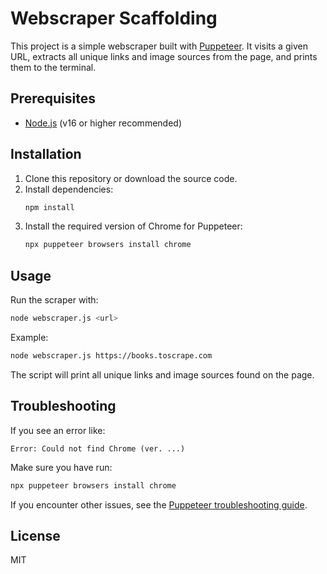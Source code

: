 # Webscraper Scaffolding

This project is a simple webscraper built with [Puppeteer](https://pptr.dev/). It visits a given URL, extracts all unique links and image sources from the page, and prints them to the terminal.

## Prerequisites
- [Node.js](https://nodejs.org/) (v16 or higher recommended)

## Installation
1. Clone this repository or download the source code.
2. Install dependencies:
   ```bash
   npm install
   ```
3. Install the required version of Chrome for Puppeteer:
   ```bash
   npx puppeteer browsers install chrome
   ```

## Usage
Run the scraper with:

```bash
node webscraper.js <url>
```

Example:
```bash
node webscraper.js https://books.toscrape.com
```

The script will print all unique links and image sources found on the page.

## Troubleshooting
If you see an error like:

```
Error: Could not find Chrome (ver. ...)
```

Make sure you have run:
```bash
npx puppeteer browsers install chrome
```

If you encounter other issues, see the [Puppeteer troubleshooting guide](https://pptr.dev/guides/configuration).

## License
MIT
